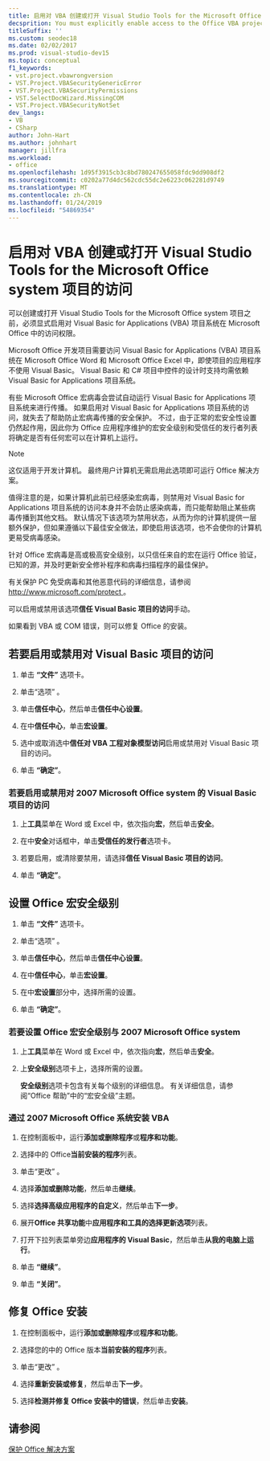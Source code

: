 ```yaml
---
title: 启用对 VBA 创建或打开 Visual Studio Tools for the Microsoft Office system 项目的访问
decsprition: You must explicitly enable access to the Office VBA project system before you can create or open a Visual Studio Tools for Office system project
titleSuffix: ''
ms.custom: seodec18
ms.date: 02/02/2017
ms.prod: visual-studio-dev15
ms.topic: conceptual
f1_keywords:
- vst.project.vbawrongversion
- VST.Project.VBASecurityGenericError
- VST.Project.VBASecurityPermissions
- VST.SelectDocWizard.MissingCOM
- VST.Project.VBASecurityNotSet
dev_langs:
- VB
- CSharp
author: John-Hart
ms.author: johnhart
manager: jillfra
ms.workload:
- office
ms.openlocfilehash: 1d95f3915cb3c8bd780247655058fdc9dd908df2
ms.sourcegitcommit: c0202a77d4dc562cdc55dc2e6223c062281d9749
ms.translationtype: MT
ms.contentlocale: zh-CN
ms.lasthandoff: 01/24/2019
ms.locfileid: "54869354"
---
```

# <a name="enable-access-to-vba-to-create-or-open-a-visual-studio-tools-for-the-microsoft-office-system-project"></a>启用对 VBA 创建或打开 Visual Studio Tools for the Microsoft Office system 项目的访问

可以创建或打开 Visual Studio Tools for the Microsoft Office system 项目之前，必须显式启用对 Visual Basic for Applications (VBA) 项目系统在 Microsoft Office 中的访问权限。

 Microsoft Office 开发项目需要访问 Visual Basic for Applications (VBA) 项目系统在 Microsoft Office Word 和 Microsoft Office Excel 中，即使项目的应用程序不使用 Visual Basic。 Visual Basic 和 C# 项目中控件的设计时支持均需依赖 Visual Basic for Applications 项目系统。

 有些 Microsoft Office 宏病毒会尝试自动运行 Visual Basic for Applications 项目系统来进行传播。 如果启用对 Visual Basic for Applications 项目系统的访问，就失去了帮助防止宏病毒传播的安全保护。 不过，由于正常的宏安全性设置仍然起作用，因此你为 Office 应用程序维护的宏安全级别和受信任的发行者列表将确定是否有任何宏可以在计算机上运行。

> [!NOTE]
> 这仅适用于开发计算机。 最终用户计算机无需启用此选项即可运行 Office 解决方案。

 值得注意的是，如果计算机此前已经感染宏病毒，则禁用对 Visual Basic for Applications 项目系统的访问本身并不会防止感染病毒，而只能帮助阻止某些病毒传播到其他文档。 默认情况下该选项为禁用状态，从而为你的计算机提供一层额外保护，但如果遵循以下最佳安全做法，即使启用该选项，也不会使你的计算机更易受病毒感染。

 针对 Office 宏病毒是高或极高安全级别，以只信任来自的宏在运行 Office 验证，已知的源，并及时更新安全修补程序和病毒扫描程序的最佳保护。

 有关保护 PC 免受病毒和其他恶意代码的详细信息，请参阅[ http://www.microsoft.com/protect ](http://www.microsoft.com/protect)。

 可以启用或禁用该选项**信任 Visual Basic 项目的访问**手动。

 如果看到 VBA 或 COM 错误，则可以修复 Office 的安装。

## <a name="to-enable-or-disable-access-to-visual-basic-projects"></a>若要启用或禁用对 Visual Basic 项目的访问

1. 单击 **“文件”** 选项卡。

2. 单击“选项” 。

3. 单击**信任中心**，然后单击**信任中心设置**。

4. 在中**信任中心**，单击**宏设置**。

5. 选中或取消选中**信任对 VBA 工程对象模型访问**启用或禁用对 Visual Basic 项目的访问。

6. 单击 **“确定”**。

### <a name="to-enable-or-disable-access-to-visual-basic-projects-with-the-2007-microsoft-office-system"></a>若要启用或禁用对 2007 Microsoft Office system 的 Visual Basic 项目的访问

1. 上**工具**菜单在 Word 或 Excel 中，依次指向**宏**，然后单击**安全**。

2. 在中**安全**对话框中，单击**受信任的发行者**选项卡。

3. 若要启用，或清除要禁用，请选择**信任 Visual Basic 项目的访问**。

4. 单击 **“确定”**。

## <a name="to-set-your-office-macro-security-level"></a>设置 Office 宏安全级别

1. 单击 **“文件”** 选项卡。

2. 单击“选项” 。

3. 单击**信任中心**，然后单击**信任中心设置**。

4. 在中**信任中心**，单击**宏设置**。

5. 在中**宏设置**部分中，选择所需的设置。

6. 单击 **“确定”**。

### <a name="to-set-your-office-macro-security-level-with-the-2007-microsoft-office-system"></a>若要设置 Office 宏安全级别与 2007 Microsoft Office system

1. 上**工具**菜单在 Word 或 Excel 中，依次指向**宏**，然后单击**安全**。

2. 上**安全级别**选项卡上，选择所需的设置。

    **安全级别**选项卡包含有关每个级别的详细信息。 有关详细信息，请参阅“Office 帮助”中的“宏安全级”主题。

### <a name="to-install-vba-with-the-2007-microsoft-office-system"></a>通过 2007 Microsoft Office 系统安装 VBA

1. 在控制面板中，运行**添加或删除程序**或**程序和功能**。

2. 选择中的 Office**当前安装的程序**列表。

3. 单击“更改” 。

4. 选择**添加或删除功能**，然后单击**继续**。

5. 选择**选择高级应用程序的自定义**，然后单击**下一步**。

6. 展开**Office 共享功能**中**应用程序和工具的选择更新选项**列表。

7. 打开下拉列表菜单旁边**应用程序的 Visual Basic**，然后单击**从我的电脑上运行**。

8. 单击 **“继续”**。

9. 单击 **“关闭”**。

## <a name="to-repair-your-installation-of-office"></a>修复 Office 安装

1. 在控制面板中，运行**添加或删除程序**或**程序和功能**。

2. 选择您的中的 Office 版本**当前安装的程序**列表。

3. 单击“更改” 。

4. 选择**重新安装或修复**，然后单击**下一步**。

5. 选择**检测并修复 Office 安装中的错误**，然后单击**安装**。

## <a name="see-also"></a>请参阅

 [保护 Office 解决方案](../vsto/securing-office-solutions.md)